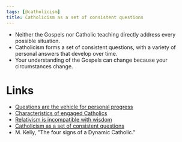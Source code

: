```yaml
---
tags: [@catholicism]
title: Catholicism as a set of consistent questions
---
```


- Neither the Gospels nor Catholic teaching directly address every possible situation.
- Catholicism forms a set of consistent questions, with a variety of personal answers that develop over time.
- Your understanding of the Gospels can change because your circumstances change.

# Links
- [Questions are the vehicle for personal progress](202003261859.md)
- [Characteristics of engaged Catholics](20200411162458.md)
- [Relativism is incompatible with wisdom](20200411163509.md)
- [Catholicism as a set of consistent questions](20200413143422.md)
- M. Kelly, "The four signs of a Dynamic Catholic."
